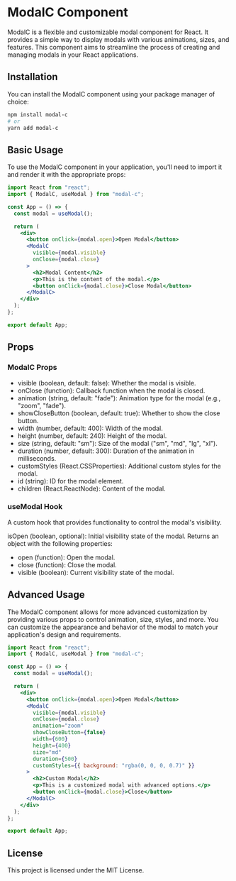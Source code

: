 # ModalC Component
ModalC is a flexible and customizable modal component for React. It provides a simple way to display modals with various animations, sizes, and features. This component aims to streamline the process of creating and managing modals in your React applications.

## Installation
You can install the ModalC component using your package manager of choice:

```bash
npm install modal-c
# or
yarn add modal-c
```

## Basic Usage
To use the ModalC component in your application, you'll need to import it and render it with the appropriate props:

```jsx
import React from "react";
import { ModalC, useModal } from "modal-c";

const App = () => {
  const modal = useModal();

  return (
    <div>
      <button onClick={modal.open}>Open Modal</button>
      <ModalC
        visible={modal.visible}
        onClose={modal.close}
      >
        <h2>Modal Content</h2>
        <p>This is the content of the modal.</p>
        <button onClick={modal.close}>Close Modal</button>
      </ModalC>
    </div>
  );
};

export default App;
```

## Props
### ModalC Props
- visible (boolean, default: false): Whether the modal is visible.
- onClose (function): Callback function when the modal is closed.
- animation (string, default: "fade"): Animation type for the modal (e.g., "zoom", "fade").
- showCloseButton (boolean, default: true): Whether to show the close button.
- width (number, default: 400): Width of the modal.
- height (number, default: 240): Height of the modal.
- size (string, default: "sm"): Size of the modal ("sm", "md", "lg", "xl").
- duration (number, default: 300): Duration of the animation in milliseconds.
- customStyles (React.CSSProperties): Additional custom styles for the modal.
- id (string): ID for the modal element.
- children (React.ReactNode): Content of the modal.

### useModal Hook
A custom hook that provides functionality to control the modal's visibility.

isOpen (boolean, optional): Initial visibility state of the modal.
Returns an object with the following properties:

- open (function): Open the modal.
- close (function): Close the modal.
- visible (boolean): Current visibility state of the modal.
  
## Advanced Usage
The ModalC component allows for more advanced customization by providing various props to control animation, size, styles, and more. You can customize the appearance and behavior of the modal to match your application's design and requirements.

```jsx
import React from "react";
import { ModalC, useModal } from "modal-c";

const App = () => {
  const modal = useModal();

  return (
    <div>
      <button onClick={modal.open}>Open Modal</button>
      <ModalC
        visible={modal.visible}
        onClose={modal.close}
        animation="zoom"
        showCloseButton={false}
        width={600}
        height={400}
        size="md"
        duration={500}
        customStyles={{ background: "rgba(0, 0, 0, 0.7)" }}
      >
        <h2>Custom Modal</h2>
        <p>This is a customized modal with advanced options.</p>
        <button onClick={modal.close}>Close</button>
      </ModalC>
    </div>
  );
};

export default App;
```

## License
This project is licensed under the MIT License.